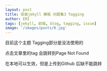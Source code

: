 ```yaml
---
layout: post
title: 安装jekyll 模板 问题集3 Tagging
author: ERI
tags: [jekyll, 前端, blog, tagging, issue]
image: '/images/posts/8.jpg'
---
```


目前这个主题 Tagging部分是没法使用的

点击文章里的tag 会跳转到Page Not Found

在本地可以生效，但是上传到Github 后缺不能跳转